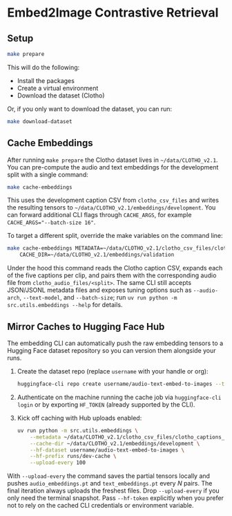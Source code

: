 # Embed2Image Contrastive Retrieval

## Setup

```bash
make prepare
```

This will do the following:

- Install the packages
- Create a virtual environment
- Download the dataset (Clotho)

Or, if you only want to download the dataset, you can run:

```bash
make download-dataset
```

## Cache Embeddings

After running `make prepare` the Clotho dataset lives in `~/data/CLOTHO_v2.1`.
You can pre-compute the audio and text embeddings for the development split with
a single command:

```bash
make cache-embeddings
```

This uses the development caption CSV from `clotho_csv_files` and writes the
resulting tensors to `~/data/CLOTHO_v2.1/embeddings/development`. You can
forward additional CLI flags through `CACHE_ARGS`, for example
`CACHE_ARGS="--batch-size 16"`.

To target a different split, override the make variables on the command line:

```bash
make cache-embeddings METADATA=~/data/CLOTHO_v2.1/clotho_csv_files/clotho_captions_validation.csv \
    CACHE_DIR=~/data/CLOTHO_v2.1/embeddings/validation
```

Under the hood this command reads the Clotho caption CSV, expands each of the
five captions per clip, and pairs them with the corresponding audio file from
`clotho_audio_files/<split>`. The same CLI still accepts JSON/JSONL metadata files
and exposes tuning options such as `--audio-arch`, `--text-model`, and
`--batch-size`; run `uv run python -m src.utils.embeddings --help` for details.

## Mirror Caches to Hugging Face Hub

The embedding CLI can automatically push the raw embedding tensors to a
Hugging Face dataset repository so you can version them alongside your runs.

1. Create the dataset repo (replace `username` with your handle or org):

   ```bash
   huggingface-cli repo create username/audio-text-embed-to-images --type dataset
   ```

2. Authenticate on the machine running the cache job via `huggingface-cli login`
   or by exporting `HF_TOKEN` (already supported by the CLI).
3. Kick off caching with Hub uploads enabled:

   ```bash
   uv run python -m src.utils.embeddings \
       --metadata ~/data/CLOTHO_v2.1/clotho_csv_files/clotho_captions_development.csv \
       --cache-dir ~/data/CLOTHO_v2.1/embeddings/development \
       --hf-dataset username/audio-text-embed-to-images \
       --hf-prefix runs/dev-cache \
       --upload-every 100
   ```

With `--upload-every` the command saves the partial tensors locally and pushes
`audio_embeddings.pt` and `text_embeddings.pt` every *N* pairs. The final
iteration always uploads the freshest files. Drop `--upload-every` if you only
need the terminal snapshot. Pass `--hf-token` explicitly when you prefer not to
rely on the cached CLI credentials or environment variable.
